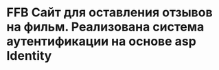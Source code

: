 # FFB Сайт для оставления отзывов на фильм. Реализована система аутентификации на основе asp Identity

